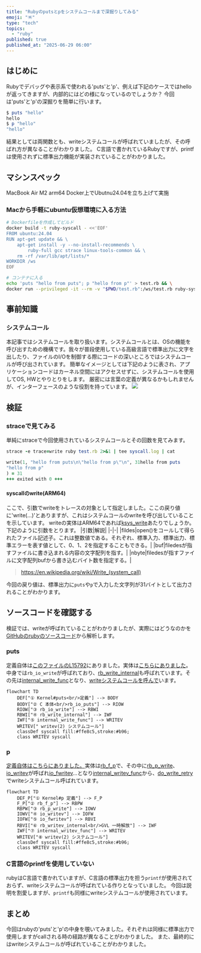 ```yaml
---
title: "Rubyのputsとpをシステムコールまで深掘りしてみる"
emoji: "🪅"
type: "tech"
topics:
  - "ruby"
published: true
published_at: "2025-06-29 06:00"
---
```


## はじめに
Rubyでデバッグや表示系で使われる'puts'と'p'、例えば下記のケースではhelloが返ってきますが、内部的にはどの様になっているのでしょうか？
今回は'puts'と'p'の深掘りを簡単に行います。
```ruby
$ puts "hello"
hello
$ p "hello"
"hello"
```
結果としては両関数とも、writeシステムコールが呼ばれていましたが、その呼ばれ方が異なることがわかりました。
C言語で書かれているRubyですが、printfは使用されずに標準出力機能が実装されていることがわかりました。

## マシンスペック
MacBook Air M2 arm64
Docker上でUbutnu24.04を立ち上げて実施
### Macから手軽にubuntu仮想環境に入る方法
```bash
# Dockerfileを作成してビルド
docker build -t ruby-syscall - <<'EOF'
FROM ubuntu:24.04
RUN apt-get update && \
    apt-get install -y --no-install-recommends \
        ruby-full gcc strace linux-tools-common && \
    rm -rf /var/lib/apt/lists/*
WORKDIR /ws
EOF

# コンテナに入る
echo 'puts "hello from puts"; p "hello from p"' > test.rb && \
docker run --privileged -it --rm -v "$PWD/test.rb":/ws/test.rb ruby-syscall
```

## 事前知識
### システムコール
本記事ではシステムコールを取り扱います。システムコールとは、OSの機能を呼び出すための機構です。我々が普段使用している高級言語で標準出力に文字を出したり、ファイルのI/Oを制御する際にコードの深いところではシステムコールが呼び出されています。
簡単なイメージとしては下記のように表され、アプリケーションコードはカーネル空間にはアクセスせずに、システムコールを使用してOS, HWとやりとりをします。
厳密には言葉の定義が異なるかもしれませんが、インターフェースのような役割を持っています。
![](https://storage.googleapis.com/zenn-user-upload/3660fc7a58f3-20250628.png)

## 検証
### straceで見てみる
単純にstraceで今回使用されているシステムコールとその回数を見てみます。
```ruby
strace -e trace=write ruby test.rb 2>&1 | tee syscall.log | cat

write(1, "hello from puts\n\"hello from p\"\n", 31hello from puts
"hello from p"
) = 31
+++ exited with 0 +++
```
#### syscallのwrite(ARM64)
ここで、引数でwriteをトレースの対象として指定しました。ここの戻り値に'write(...)'とありますが、これはシステムコールのwriteを呼び出していることを示しています。
writeの実体はARM64であれば[ksys_write](https://github.com/torvalds/linux/blob/master/fs/read_write.c#L727)あたりでしょうか。
下記のように引数をとります。
|引数|解説|
|-|-|
|fildes|open()をコールして得られたファイル記述子。これは整数値である。それぞれ、標準入力、標準出力、標準エラーを表す値として、0、1、2を指定することもできる。|
|buf|filedesが指すファイルに書き込まれる内容の文字配列を指す。|
|nbyte|filedesが指すファイルに文字配列bufから書き込むバイト数を指定する。|
> https://en.wikipedia.org/wiki/Write_(system_call)

今回の戻り値は、標準出力に`puts`や`p`で入力した文字列が31バイトとして出力されることがわかります。

## ソースコードを確認する
検証では、writeが呼ばれていることがわかりましたが、実際にはどうなのかを[GitHubのrubyのソースコード](https://github.com/ruby/ruby)から解析します。
### puts
定義自体は[このファイルのL15792](https://github.com/ruby/ruby/blob/master/io.c#L15792)にありました。実体は[こちらにありました](https://github.com/ruby/ruby/blob/master/io.c#L8864)。中身では`rb_io_write`が呼ばれており、[rb_write_internal](https://github.com/ruby/ruby/blob/master/io.c#L1359)も呼ばれています。その先は[internal_write_func](https://github.com/ruby/ruby/blob/master/io.c#L1231C1-L1231C20)となり、[writeシステムコールを呼んで](https://github.com/ruby/ruby/blob/master/io.c#L1243C20-L1243C25)います。
```mermaid
flowchart TD
    DEF["① Kernel#puts<br/>定義"] --> BODY
    BODY["② C 本体<br/>rb_io_puts"] --> RIOW
    RIOW["③ rb_io_write"] --> RBWI
    RBWI["④ rb_write_internal"] --> IWF
    IWF["⑤ internal_write_func"] --> WRITEV
    WRITEV[" writev(2) システムコール"]
    classDef syscall fill:#ffe8c5,stroke:#b96;
    class WRITEV syscall
```
### p
[定義自体はこちらにありました。](https://github.com/ruby/ruby/blob/master/io.c#L15700)実体は[rb_f_p](https://github.com/ruby/ruby/blob/master/io.c#L9123)で、その中に[rb_p_write](https://github.com/ruby/ruby/blob/master/io.c#L9050)、[io_writev](https://github.com/ruby/ruby/blob/master/io.c#L2227)が呼ばれ[io_fwritev](https://github.com/ruby/ruby/blob/master/io.c#L2177)...となり[internal_writev_func](https://github.com/ruby/ruby/blob/master/io.c#L1856)から、[do_write_retry](https://github.com/ruby/ruby/blob/master/io.c#L1274C5-L1274C19)でwriteシステムコール呼ばれています。
```mermaid
flowchart TD
    DEF_P["① Kernel#p 定義"] --> F_P
    F_P["② rb_f_p"] --> RBPW
    RBPW["③ rb_p_write"] --> IOWV
    IOWV["④ io_writev"] --> IOFW
    IOFW["⑤ io_fwritev"] --> RBVI
    RBVI["⑥ rb_writev_internal<br/>GVL 一時解放"] --> IWF
    IWF["⑦ internal_writev_func"] --> WRITEV
    WRITEV["⑧ writev(2) システムコール"]
    classDef syscall fill:#ffe8c5,stroke:#b96;
    class WRITEV syscall
```
### C言語のprintfを使用していない
rubyはC言語で書かれていますが、C言語の標準出力を担う`printf`が使用されておらず、writeシステムコールが呼ばれている作りとなっていました。
今回は説明を割愛しますが、`printf`も同様にwriteシステムコールが使用されています。

## まとめ
今回はrubyの'puts'と'p'の中身を覗いてみました。それぞれは同様に標準出力で使用しますがcallされる時の経路が異なることがわかりました。
また、最終的にはwriteシステムコールが呼ばれていることがわかりました。

